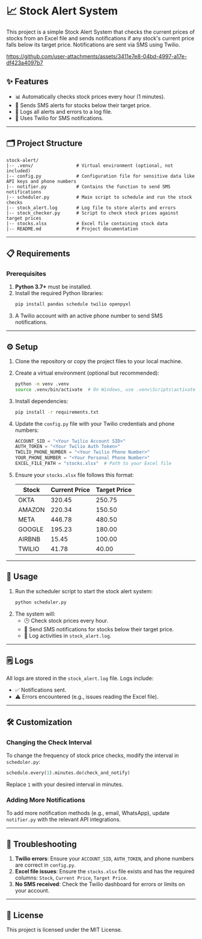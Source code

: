 # 📈 Stock Alert System

This project is a simple Stock Alert System that checks the current prices of stocks from an Excel file and sends notifications if any stock's current price falls below its target price. Notifications are sent via SMS using Twilio.

https://github.com/user-attachments/assets/3411e7e8-04bd-4997-a17e-df423a4097b7

## ✨ Features
- 📊 Automatically checks stock prices every hour (1 minutes).
- 📲 Sends SMS alerts for stocks below their target price.
- 📝 Logs all alerts and errors to a log file.
- 🔔 Uses Twilio for SMS notifications.

---

## 🗂️ Project Structure
```
stock-alert/
|-- .venv/                # Virtual environment (optional, not included)
|-- config.py             # Configuration file for sensitive data like API keys and phone numbers
|-- notifier.py           # Contains the function to send SMS notifications
|-- scheduler.py          # Main script to schedule and run the stock checks
|-- stock_alert.log       # Log file to store alerts and errors
|-- stock_checker.py      # Script to check stock prices against target prices
|-- stocks.xlsx           # Excel file containing stock data
|-- README.md             # Project documentation
```

---

## 📋 Requirements
### Prerequisites
1. **Python 3.7+** must be installed.
2. Install the required Python libraries:
   ```bash
   pip install pandas schedule twilio openpyxl
   ```
3. A Twilio account with an active phone number to send SMS notifications.

---

## ⚙️ Setup

1. Clone the repository or copy the project files to your local machine.
2. Create a virtual environment (optional but recommended):
   ```bash
   python -m venv .venv
   source .venv/bin/activate  # On Windows, use .venv\Scripts\activate
   ```
3. Install dependencies:
   ```bash
   pip install -r requirements.txt
   ```
4. Update the `config.py` file with your Twilio credentials and phone numbers:
   ```python
   ACCOUNT_SID = "<Your Twilio Account SID>"
   AUTH_TOKEN = "<Your Twilio Auth Token>"
   TWILIO_PHONE_NUMBER = "<Your Twilio Phone Number>"
   YOUR_PHONE_NUMBER = "<Your Personal Phone Number>"
   EXCEL_FILE_PATH = "stocks.xlsx"  # Path to your Excel file
   ```
5. Ensure your `stocks.xlsx` file follows this format:

   | Stock   | Current Price | Target Price |
   |---------|---------------|--------------|
   | OKTA    | 320.45        | 250.75       |
   | AMAZON  | 220.34        | 150.50       |
   | META    | 446.78        | 480.50       |
   | GOOGLE  | 195.23        | 180.00       |
   | AIRBNB  | 15.45         | 100.00       |
   | TWILIO  | 41.78         | 40.00        |

---

## 🚀 Usage
1. Run the scheduler script to start the stock alert system:
   ```bash
   python scheduler.py
   ```
2. The system will:
   - 🕒 Check stock prices every hour.
   - 📩 Send SMS notifications for stocks below their target price.
   - 📂 Log activities in `stock_alert.log`.

---

## 🗒️ Logs
All logs are stored in the `stock_alert.log` file. Logs include:
- ✅ Notifications sent.
- ⚠️ Errors encountered (e.g., issues reading the Excel file).

---

## 🛠️ Customization
### Changing the Check Interval
To change the frequency of stock price checks, modify the interval in `scheduler.py`:
```python
schedule.every(1).minutes.do(check_and_notify)
```
Replace `1` with your desired interval in minutes.

### Adding More Notifications
To add more notification methods (e.g., email, WhatsApp), update `notifier.py` with the relevant API integrations.

---

## 🐛 Troubleshooting
1. **Twilio errors**: Ensure your `ACCOUNT_SID`, `AUTH_TOKEN`, and phone numbers are correct in `config.py`.
2. **Excel file issues**: Ensure the `stocks.xlsx` file exists and has the required columns: `Stock`, `Current Price`, `Target Price`.
3. **No SMS received**: Check the Twilio dashboard for errors or limits on your account.

---

## 📜 License
This project is licensed under the MIT License.
